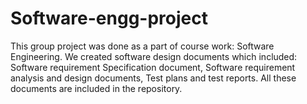 # Software-engg-project
This group project was done as a part of course work: Software Engineering. 
We created software design documents which included: Software requirement Specification document, Software requirement analysis and design documents, Test plans and test reports. All these documents are included in the repository.
